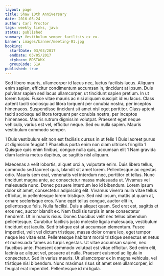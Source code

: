 ```yaml
---
layout: page
title: Shaw 10th Anniversary
date: 2016-05-24
author: Carl Proctor
tags: weekly links, java
status: published
summary: Vestibulum semper facilisis ex eu.
banner: images/banner/meeting-01.jpg
booking:
  startDate: 03/03/2017
  endDate: 03/05/2017
  ctyhocn: BDSTWHX
  groupCode: S1A
published: true
---
```

Sed libero mauris, ullamcorper id lacus nec, luctus facilisis lacus. Aliquam enim sapien, efficitur condimentum accumsan in, tincidunt at ipsum. Duis pulvinar sapien sed lacus ullamcorper, ut tincidunt sapien pretium. In ut lorem turpis. Fusce vitae mauris ac nisi aliquam suscipit id eu lacus. Class aptent taciti sociosqu ad litora torquent per conubia nostra, per inceptos himenaeos. Suspendisse tincidunt sit amet nisl eget porttitor. Class aptent taciti sociosqu ad litora torquent per conubia nostra, per inceptos himenaeos. Mauris rutrum dignissim volutpat. Praesent eget neque vehicula, varius est vel, efficitur neque. Sed eu nulla sapien. Mauris vestibulum commodo semper.

1 Duis vestibulum elit non est facilisis cursus in ut felis
1 Duis laoreet purus at dignissim feugiat
1 Phasellus porta enim non diam ultrices fringilla
1 Quisque quis enim finibus, congue nulla quis, accumsan elit
1 Nam gravida diam lacinia metus dapibus, ac sagittis nisl aliquam.

Maecenas a velit lobortis, aliquet orci a, vulputate enim. Duis libero tellus, commodo sed laoreet quis, blandit sit amet lorem. Pellentesque ac egestas odio. Mauris sem erat, venenatis vel interdum nec, porttitor et tellus. Nunc tincidunt magna ante, ac consectetur massa malesuada ut. Vivamus vel malesuada nunc. Donec posuere interdum leo id bibendum. Lorem ipsum dolor sit amet, consectetur adipiscing elit. Vivamus viverra nulla vitae tellus efficitur, in pellentesque lorem tristique. Sed nisl ipsum, mattis at quam at, ornare scelerisque eros. Nunc eget tellus congue, auctor elit in, pellentesque felis. Nulla facilisi. Duis a aliquet quam. Sed erat est, sagittis et eros nec, auctor blandit ex.
Nam facilisis turpis in ante consectetur hendrerit. Ut in mauris risus. Donec faucibus velit nec tellus bibendum pellentesque. Curabitur facilisis justo molestie ligula malesuada, vestibulum tincidunt est iaculis. Sed tristique est at accumsan elementum. Fusce imperdiet, velit vel dictum tristique, massa dolor ornare leo, eget tempor neque leo vitae erat. Pellentesque habitant morbi tristique senectus et netus et malesuada fames ac turpis egestas. Ut vitae accumsan sapien, nec faucibus ante. Praesent commodo volutpat est vitae efficitur. Sed enim elit, lacinia ac aliquet vel, posuere at nulla. Praesent euismod ac ligula in consectetur. Sed in varius mauris. Ut ullamcorper ex in magna vehicula, vel tristique nisl bibendum. Nunc maximus risus sit amet sem ullamcorper, id feugiat erat imperdiet. Pellentesque id mi ligula.
